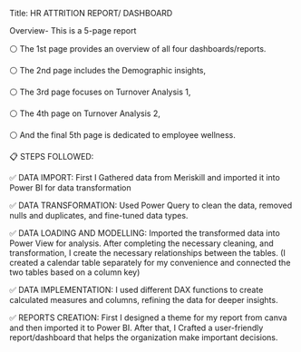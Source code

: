 Title: HR ATTRITION REPORT/ DASHBOARD

Overview- This is a 5-page report 

⚪ The 1st page provides an overview of all four dashboards/reports. 

⚪ The 2nd page includes the Demographic insights, 

⚪ The 3rd page focuses on Turnover Analysis 1, 

⚪ The 4th page on Turnover Analysis 2, 

⚪ And the final 5th page is dedicated to employee wellness.


📋 STEPS FOLLOWED:

✅ DATA IMPORT:
First I Gathered data from Meriskill and imported it into Power BI for data transformation

✅ DATA TRANSFORMATION:
Used Power Query to clean the data, removed nulls and duplicates, and fine-tuned data types.

✅ DATA LOADING AND MODELLING:
Imported the transformed data into Power View for analysis. After completing the necessary cleaning, and transformation, I create the necessary relationships between the tables. (I created a calendar table separately for my convenience and connected the two tables based on a column key)

✅ DATA IMPLEMENTATION:
I used different DAX functions to create calculated measures and columns, refining the data for deeper insights.

✅ REPORTS CREATION:
First I designed a theme for my report from canva and then imported it to Power BI. After that, I Crafted a user-friendly report/dashboard that helps the organization make important decisions.
